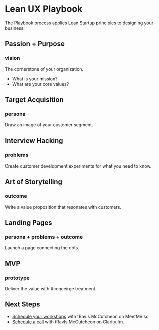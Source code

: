Lean UX Playbook
================================

The Playbook process applies Lean Startup principles to designing your business.

Passion &#043; Purpose
------------------------- 
### vision

The cornerstone of your organization.

* What is your mission?
* What are your core values?

Target Acquisition
------------------------- 
### persona

Draw an image of your customer segment.

Interview Hacking
------------------------- 
### problems 

Create customer development experiments for what you need to know.

Art of Storytelling
------------------------- 
### outcome

Write a value proposition that resonates with customers.

Landing Pages
------------------------- 
### persona + problems + outcome

Launch a page connecting the dots.

MVP
------------------------- 
### prototype

Deliver the value with #conceirge treatment.

Next Steps
-------------------------

* [Schedule your workshops](http://meetme.so/playbook) with tRavIs McCutcheon on MeetMe.so.
* [Schedule a call](https://clarity.fm/#/travismccutcheon) with tRavIs McCutcheon on Clarity.fm.
